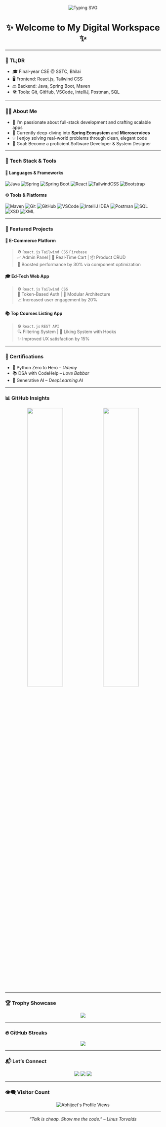 <!-- Typing SVG Title -->
<p align="center">
  <img src="https://readme-typing-svg.demolab.com?font=Fira+Code&size=24&pause=1000&center=true&vCenter=true&width=450&lines=Hi+I'm+Abhijeet+Kumar+Bhagat;Java+%7C+Spring+%7C+React+Developer;Intern+at+Cognizant+%F0%9F%92%BB;Always+Learning+%F0%9F%93%9A+Always+Building+%F0%9F%92%AA" alt="Typing SVG" />
</p>

<h1 align="center">✨ Welcome to My Digital Workspace ✨</h1>

---

### 🧾 TL;DR

- 🎓 Final-year CSE @ SSTC, Bhilai  
- 🖥️ Frontend: React.js, Tailwind CSS  
- 🔙 Backend: Java, Spring Boot, Maven  
- 🛠️ Tools: Git, GitHub, VSCode, IntelliJ, Postman, SQL

---

### 👨‍💻 About Me

- 🚀 I’m passionate about full-stack development and crafting scalable apps  
- 🌱 Currently deep-diving into **Spring Ecosystem** and **Microservices**  
- 💡 I enjoy solving real-world problems through clean, elegant code  
- 🎯 Goal: Become a proficient Software Developer & System Designer  

---

### 🧠 Tech Stack & Tools

#### 🚀 Languages & Frameworks
![Java](https://img.shields.io/badge/-Java-007396?style=for-the-badge&logo=java&logoColor=white)
![Spring](https://img.shields.io/badge/-Spring-6DB33F?style=for-the-badge&logo=spring)
![Spring Boot](https://img.shields.io/badge/-SpringBoot-6DB33F?style=for-the-badge&logo=springboot)
![React](https://img.shields.io/badge/-React-61DAFB?style=for-the-badge&logo=react&logoColor=black)
![TailwindCSS](https://img.shields.io/badge/-TailwindCSS-38B2AC?style=for-the-badge&logo=tailwind-css)
![Bootstrap](https://img.shields.io/badge/-Bootstrap-563D7C?style=for-the-badge&logo=bootstrap)

#### ⚙️ Tools & Platforms
![Maven](https://img.shields.io/badge/-Maven-C71A36?style=for-the-badge&logo=apachemaven)
![Git](https://img.shields.io/badge/-Git-F05032?style=for-the-badge&logo=git)
![GitHub](https://img.shields.io/badge/-GitHub-181717?style=for-the-badge&logo=github)
![VSCode](https://img.shields.io/badge/-VSCode-007ACC?style=for-the-badge&logo=visualstudiocode)
![IntelliJ IDEA](https://img.shields.io/badge/-IntelliJ%20IDEA-000000?style=for-the-badge&logo=intellijidea)
![Postman](https://img.shields.io/badge/-Postman-FF6C37?style=for-the-badge&logo=postman)
![SQL](https://img.shields.io/badge/-SQL-4479A1?style=for-the-badge&logo=mysql)
![XSD](https://img.shields.io/badge/-XSD-FF9900?style=for-the-badge)
![XML](https://img.shields.io/badge/-XML-E44D26?style=for-the-badge&logo=html5)

---

### 🌟 Featured Projects

#### 🛒 E-Commerce Platform
> ⚙️ `React.js` `Tailwind CSS` `Firebase`  
> ✅ Admin Panel | 🛒 Real-Time Cart | 📦 Product CRUD  
> 🚀 Boosted performance by 30% via component optimization

#### 🎓 Ed-Tech Web App
> ⚙️ `React.js` `Tailwind CSS`  
> 🔐 Token-Based Auth | 🧱 Modular Architecture  
> 📈 Increased user engagement by 20%

#### 📚 Top Courses Listing App
> ⚙️ `React.js` `REST API`  
> 🔍 Filtering System | 💖 Liking System with Hooks  
> ✨ Improved UX satisfaction by 15%

---

### 📜 Certifications

- 🐍 Python Zero to Hero – *Udemy*  
- 📚 DSA with CodeHelp – *Love Babbar*  
- 🤖 Generative AI – *DeepLearning.AI*

---

### 📊 GitHub Insights

<p align="center">
  <img src="https://github-readme-stats.vercel.app/api?username=itsabhibhagat&show_icons=true&theme=tokyonight&border_radius=10&include_all_commits=true" width="48%" />
  <img src="https://github-readme-stats.vercel.app/api/top-langs/?username=itsabhibhagat&layout=compact&theme=tokyonight&border_radius=10" width="48%" />
</p>

---

### 🏆 Trophy Showcase

<p align="center">
  <img src="https://github-profile-trophy.vercel.app/?username=itsabhibhagat&theme=matrix&no-frame=true&margin-w=10" />
</p>

---

### 🔥 GitHub Streaks

<p align="center">
  <img src="https://streak-stats.demolab.com?user=itsabhibhagat&theme=tokyonight&hide_border=true" />
</p>

---

### 📬 Let’s Connect

<p align="center">
  <a href="mailto:bhilai.abhijeet@gmail.com"><img src="https://img.shields.io/badge/Gmail-bhilai.abhijeet@gmail.com-red?style=for-the-badge&logo=gmail"></a>
  <a href="https://www.linkedin.com/in/abhijeet-bhagat"><img src="https://img.shields.io/badge/LinkedIn-AbhijeetBhagat-blue?style=for-the-badge&logo=linkedin"></a>
  <a href="https://github.com/itsabhibhagat"><img src="https://img.shields.io/badge/GitHub-itsabhibhagat-black?style=for-the-badge&logo=github"></a>
</p>

---

### 👁️‍🗨️ Visitor Count

<p align="center">
  <img src="https://komarev.com/ghpvc/?username=itsabhibhagat&label=Profile+Views&color=0e75b6&style=flat" alt="Abhijeet's Profile Views" />
</p>

---

<p align="center">
  <em>“Talk is cheap. Show me the code.” – Linus Torvalds</em>
</p>
